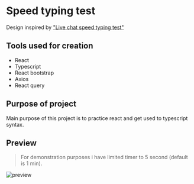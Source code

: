 # Speed typing test
Design inspired by ["Live chat speed typing test"](https://www.livechat.com/typing-speed-test/#/)

## Tools used for creation

- React
- Typescript
- React bootstrap
- Axios
- React query

## Purpose of project

Main purpose of this project is to practice react and get used to typescript syntax.

## Preview

> For demonstration purposes i have limited timer to 5 second (default is 1 min).


![preview](https://user-images.githubusercontent.com/80975936/161395637-28e1744e-54b0-4171-9afc-65c0fd26971a.gif)

